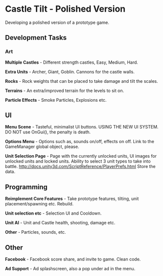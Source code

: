 # Castle Tilt - Polished Version
Developing a polished version of a prototype game.

## Development Tasks
### Art

**Multiple Castles** - Different strength castles, Easy, Medium, Hard.

**Extra Units** - Archer, Giant, Goblin. Cannons for the castle walls.

**Rocks** - Rock weights that can be placed to take damage and tilt the scales.

**Terrains** - An extra/improved terrain for the levels to sit on.

**Particle Effects** - Smoke Particles, Explosions etc.

## UI

**Menu Scene** - Tasteful, minimalist UI buttons. USING THE NEW UI SYSTEM. DO NOT use OnGui(), the penalty is death.

**Options Menu** - Options such as, sounds on/off, effects on off. Link to the GameManager global object, please.

**Unit Selection Page** - Page with the currently unlocked units, UI images for unlocked units and locked units. Ability to select 3 unit types to take into battle. http://docs.unity3d.com/ScriptReference/PlayerPrefs.html Store the data.

## Programming

**Reimplement Core Features** - Take prototype features, tilting, unit placement/spawning etc. Rebuild.

**Unit selection etc** - Selection UI and Cooldown.

**Unit AI** - Unit and Castle health, shooting, damage etc.

**Other** - Particles, sounds, etc.

## Other

**Facebook** - Facebook score share, and invite to game. Clean code.

**Ad Support** - Ad splashscreen, also a pop under ad in the menu.
